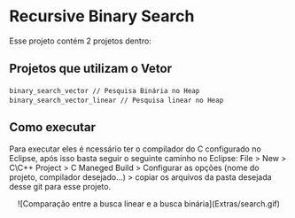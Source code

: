 # Recursive Binary Search
Esse projeto contém 2 projetos dentro: <br />

## Projetos que utilizam o Vetor
`binary_search_vector // Pesquisa Binária no Heap` <br />
`binary_search_vector_linear // Pesquisa linear no Heap`

## Como executar
Para executar eles é ncessário ter o compilador do C configurado no Eclipse, após isso basta seguir o seguinte caminho no Eclipse: File > New > C\C++ Project > C Maneged Build > Configurar as opções (nome do projeto, compilador desejado...) > copiar os arquivos da pasta desejada desse git para esse projeto.

<center>
![Comparação entre a busca linear e a busca binária](Extras/search.gif)
</center>